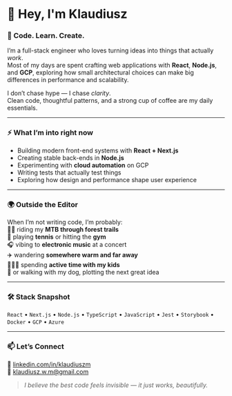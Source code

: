# 👋 Hey, I'm Klaudiusz

### 🧠 Code. Learn. Create.

I’m a full-stack engineer who loves turning ideas into things that actually *work*.  
Most of my days are spent crafting web applications with **React**, **Node.js**, and **GCP**, exploring how small architectural choices can make big differences in performance and scalability.  

I don’t chase hype — I chase *clarity*.  
Clean code, thoughtful patterns, and a strong cup of coffee are my daily essentials.  

---

### ⚡ What I’m into right now  
- Building modern front-end systems with **React + Next.js**  
- Creating stable back-ends in **Node.js**  
- Experimenting with **cloud automation** on GCP  
- Writing tests that actually test things  
- Exploring how design and performance shape user experience  

---

### 🌍 Outside the Editor  
When I’m not writing code, I’m probably:  
🚴‍♂️ riding my **MTB through forest trails**  
🎾 playing **tennis** or hitting the **gym**  
🎧 vibing to **electronic music** at a concert  
✈️ wandering **somewhere warm and far away**  
👨‍👧‍👦 spending **active time with my kids**  
🐶 or walking with my dog, plotting the next great idea  

---

### 🛠️ Stack Snapshot  
`React` • `Next.js` • `Node.js` • `TypeScript` • `JavaScript` • `Jest` • `Storybook` • `Docker` • `GCP` • `Azure`  

---

### 📫 Let’s Connect  
💼 [linkedin.com/in/klaudiuszm](https://linkedin.com/in/klaudiuszm)  
📧 [klaudiusz.w.m@gmail.com](mailto:klaudiusz.w.m@gmail.com)  

> *I believe the best code feels invisible — it just works, beautifully.*
